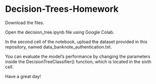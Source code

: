 # Decision-Trees-Homework

Download the files.

Open the decision_tree.ipynb file using Google Colab.

In the second cell of the notebook, upload the dataset provided in this repository, named data_banknote_authentication.txt.

You can evaluate the model’s performance by changing the parameters inside the DecisionTreeClassifier() function, which is located in the sixth cell.

Have a great day!
